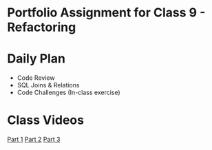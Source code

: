 # Portfolio Assignment for Class 9 - Refactoring

# Daily Plan
- Code Review
- SQL Joins & Relations
- Code Challenges (In-class exercise)

# Class Videos
[Part 1]()
[Part 2]()
[Part 3]()
